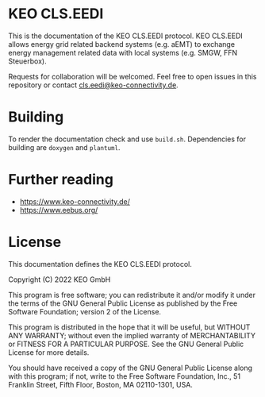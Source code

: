 # KEO CLS.EEDI

This is the documentation of the KEO CLS.EEDI protocol. KEO CLS.EEDI allows energy grid related backend systems (e.g. aEMT) to exchange energy management related data with local systems (e.g. SMGW, FFN Steuerbox).

Requests for collaboration will be welcomed. Feel free to open issues in this repository or contact cls.eedi@keo-connectivity.de.

# Building

To render the documentation check and use `build.sh`. Dependencies for building are `doxygen` and `plantuml`.

# Further reading
* https://www.keo-connectivity.de/
* https://www.eebus.org/

# License

This documentation defines the KEO CLS.EEDI protocol.

Copyright (C) 2022 KEO GmbH

This program is free software; you can redistribute it and/or
modify it under the terms of the GNU General Public License
as published by the Free Software Foundation; version 2
of the License.

This program is distributed in the hope that it will be useful,
but WITHOUT ANY WARRANTY; without even the implied warranty of
MERCHANTABILITY or FITNESS FOR A PARTICULAR PURPOSE.  See the
GNU General Public License for more details.

You should have received a copy of the GNU General Public License
along with this program; if not, write to the Free Software
Foundation, Inc., 51 Franklin Street, Fifth Floor, Boston, MA  02110-1301, USA.
